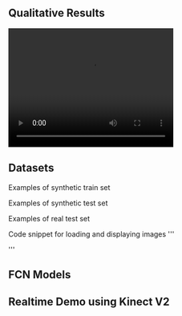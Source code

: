<head>
  <script src="http://api.html5media.info/1.1.8/html5media.min.js"></script>
</head>

## Qualitative Results
<video width="329" height="237" controls>
  <source type="video/mp4" src="https://github.com/gmntu/semseg/blob/master/input_depth.mp4">
</video>

## Datasets
Examples of synthetic train set


Examples of synthetic test set


Examples of real test set


Code snippet for loading and displaying images
'''

'''


## FCN Models


## Realtime Demo using Kinect V2



